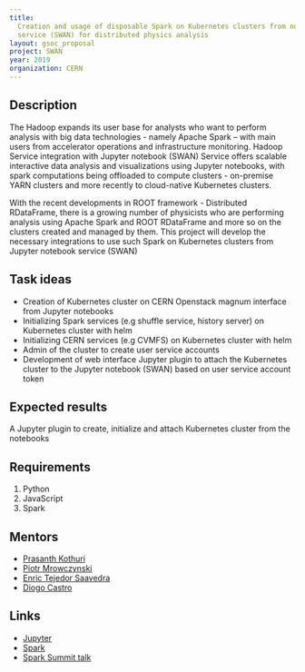 ```yaml
---
title:
  Creation and usage of disposable Spark on Kubernetes clusters from notebook
  service (SWAN) for distributed physics analysis
layout: gsoc_proposal
project: SWAN
year: 2019
organization: CERN
---
```


## Description

The Hadoop expands its user base for analysts who want to perform analysis with
big data technologies - namely Apache Spark – with main users from accelerator
operations and infrastructure monitoring. Hadoop Service integration with
Jupyter notebook (SWAN) Service offers scalable interactive data analysis and
visualizations using Jupyter notebooks, with spark computations being offloaded
to compute clusters - on-premise YARN clusters and more recently to cloud-native
Kubernetes clusters.

With the recent developments in ROOT framework - Distributed RDataFrame, there
is a growing number of physicists who are performing analysis using Apache Spark
and ROOT RDataFrame and more so on the clusters created and managed by them.
This project will develop the necessary integrations to use such Spark on
Kubernetes clusters from Jupyter notebook service (SWAN)

## Task ideas

- Creation of Kubernetes cluster on CERN Openstack magnum interface from Jupyter
  notebooks
- Initializing Spark services (e.g shuffle service, history server) on
  Kubernetes cluster with helm
- Initializing CERN services (e.g CVMFS) on Kubernetes cluster with helm
- Admin of the cluster to create user service accounts
- Development of web interface Jupyter plugin to attach the Kubernetes cluster
  to the Jupyter notebook (SWAN) based on user service account token

## Expected results

A Jupyter plugin to create, initialize and attach Kubernetes cluster from the
notebooks

## Requirements

1. Python
2. JavaScript
3. Spark

## Mentors

- [Prasanth Kothuri](mailto:prasanth.kothuri@cern.ch)
- [Piotr Mrowczynski](mailto:piotr.mrowczynski@cern.ch)
- [Enric Tejedor Saavedra](mailto:etejedor@cern.ch)
- [Diogo Castro](mailto:diogo.castro@cern.ch)

## Links

- [Jupyter](http://jupyter.org)
- [Spark](http://spark.apache.org)
- [Spark Summit talk](https://databricks.com/session/experience-of-running-spark-on-kubernetes-on-openstack-for-high-energy-physics-workloads)
